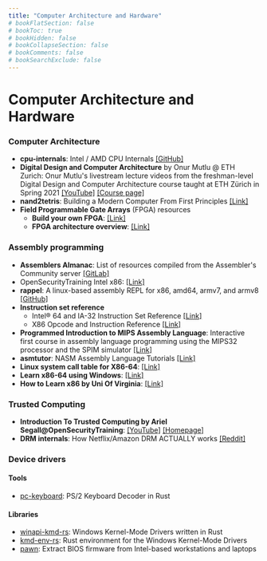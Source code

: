 ```yaml
---
title: "Computer Architecture and Hardware"
# bookFlatSection: false
# bookToc: true
# bookHidden: false
# bookCollapseSection: false
# bookComments: false
# bookSearchExclude: false
---
```

# Computer Architecture and Hardware

### Computer Architecture
- **cpu-internals**: Intel / AMD CPU Internals [[GitHub]](https://github.com/LordNoteworthy/cpu-internals)
- **Digital Design and Computer Architecture** by Onur Mutlu @ ETH Zurich: Onur Mutlu's livestream lecture videos from the freshman-level Digital Design and Computer Architecture course taught at ETH Zürich in Spring 2021 [[YouTube]](https://www.youtube.com/playlist?list=PL5Q2soXY2Zi_uej3aY39YB5pfW4SJ7LlN) [[Course page]](https://safari.ethz.ch/digitaltechnik/spring2021/doku.php?id=schedule)
- **nand2tetris**: Building a Modern Computer From First Principles [[Link]](https://www.nand2tetris.org)
- **Field Programmable Gate Arrays** (FPGA) resources
    - **Build your own FPGA**: [[Link]](http://blog.notdot.net/2012/10/Build-your-own-FPGA)
    - **FPGA architecture overview**: [[Link]](https://cse.usf.edu/~haozheng/teach/cda4253/doc/fpga-arch-overview.pdf)

### Assembly programming
- **Assemblers Almanac**: List of resources compiled from the Assembler's Community server [[GitLab]](https://gitlab.com/qhaos/assemblers-almanac)
- OpenSecurityTraining Intel x86: [[Link]](https://youtu.be/H4Z0S9ZbC0g?si=lfJq4XBhQ425UovN)
- **rappel**: A linux-based assembly REPL for x86, amd64, armv7, and armv8 [[GitHub]](https://github.com/yrp604/rappel)
- **Instruction set reference** 
    - Intel® 64 and IA-32 Instruction Set Reference [[Link]](https://namazso.github.io/x86/)
    - X86 Opcode and Instruction Reference [[Link]](http://ref.x86asm.net)
- **Programmed Introduction to MIPS Assembly Language**: Interactive first course in assembly language programming using the MIPS32 processor and the SPIM simulator [[Link]](https://chortle.ccsu.edu/AssemblyTutorial/index.html)
- **asmtutor**: NASM Assembly Language Tutorials [[Link]](https://asmtutor.com/)
- **Linux system call table for X86-64**: [[Link]](https://blog.rchapman.org/posts/Linux_System_Call_Table_for_x86_64/)
- **Learn x86-64 using Windows**: [[Link]](https://gpfault.net/posts/asm-tut-0.txt.html/)
- **How to Learn x86 by Uni Of Virginia**: [[Link]](https://www.cs.virginia.edu/~evans/cs216/guides/x86.html)

### Trusted Computing

- **Introduction To Trusted Computing by Ariel Segall@OpenSecurityTraining**: [[YouTube]](https://www.youtube.com/playlist?list=PLUFkSN0XLZ-kBgdLhorJD6BR66D5kGoUV) [[Homepage]](https://opensecuritytraining.info/IntroToTrustedComputing.html)
- **DRM internals**: How Netflix/Amazon DRM ACTUALLY works [[Reddit]](https://www.reddit.com/r/Piracy/comments/j3fm2d/info_how_netflixamazon_drm_actually_works/)

### Device drivers

#### Tools
- [pc-keyboard](https://github.com/rust-embedded-community/pc-keyboard): PS/2 Keyboard Decoder in Rust
#### Libraries
- [winapi-kmd-rs](https://github.com/pravic/winapi-kmd-rs): Windows Kernel-Mode Drivers written in Rust
- [kmd-env-rs](https://github.com/pravic/kmd-env-rs): Rust environment for the Windows Kernel-Mode Drivers
- [pawn](https://github.com/google/pawn): Extract BIOS firmware from Intel-based workstations and laptops
